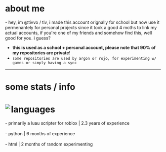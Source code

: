 <h1>about me</h1>
- hey, im @tivvo / tiv, i made this account orignally for school but now use it permenantely for personal projects since it took a good 4 moths to link my actual accounts, if you're one of my friends and somehow find this, well good for you. i guess? <br>

- **this is used as a school + personal account, please note that 90% of my repositories are private!** <br>
- `some repositories are used by argon or rojo, for experimenting w/ games or simply having a sync` <br>
_____________________________________________________________________________________________________________

<h1>some stats / info</h1>

<picture>

<source 
  srcset="https://github-readme-stats.vercel.app/api?username=tivvo&show_icons=true&count_private=true&theme=dark"
  media="(prefers-color-scheme: dark)"
/>
<source
  srcset="https://github-readme-stats.vercel.app/api?username=tivvo&show_icons=true"
  media="(prefers-color-scheme: dark), (prefers-color-scheme: no-preference)"
/>
<img align="left" img src="https://github-readme-stats.vercel.app/api?username=tivvo&show_icons=true" />



<h1>languages</h1>
- primarily a luau scripter for roblox | 2.3 years of experience <br><br>
- python | 6 months of experience <br><br>
- html | 2 months of random experimenting <br><br>
